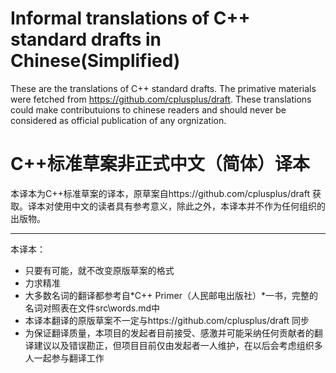 # Informal translations of C++ standard drafts in Chinese(Simplified)

These are the translations of C++ standard drafts. The primative materials were fetched from https://github.com/cplusplus/draft. These translations could make contributuions to chinese readers and should never be considered as official publication of any orgnization.


# C++标准草案非正式中文（简体）译本

本译本为C++标准草案的译本，原草案自https://github.com/cplusplus/draft 获取。译本对使用中文的读者具有参考意义，除此之外，本译本并不作为任何组织的出版物。


----

本译本：
+ 只要有可能，就不改变原版草案的格式
+ 力求精准
+ 大多数名词的翻译都参考自*C++ Primer（人民邮电出版社）*一书，完整的名词对照表在文件src\words.md中
+ 本译本翻译的原版草案不一定与https://github.com/cplusplus/draft 同步
+ 为保证翻译质量，本项目的发起者目前接受、感激并可能采纳任何贡献者的翻译建议以及错误勘正，但项目目前仅由发起者一人维护，在以后会考虑组织多人一起参与翻译工作
